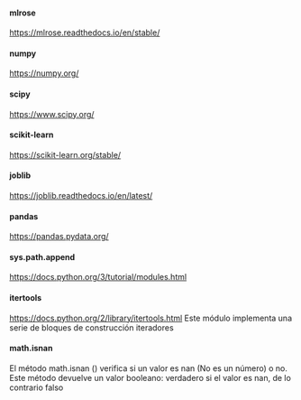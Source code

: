 
#### mlrose
https://mlrose.readthedocs.io/en/stable/

#### numpy
https://numpy.org/


#### scipy
https://www.scipy.org/

#### scikit-learn
https://scikit-learn.org/stable/

#### joblib
https://joblib.readthedocs.io/en/latest/

#### pandas
https://pandas.pydata.org/

#### sys.path.append
https://docs.python.org/3/tutorial/modules.html

#### itertools
https://docs.python.org/2/library/itertools.html
Este módulo implementa una serie de bloques de construcción iteradores


#### math.isnan
El método math.isnan () verifica si un valor es nan (No es un número) o no. Este método devuelve un valor booleano: verdadero si el valor es nan, de lo contrario falso
